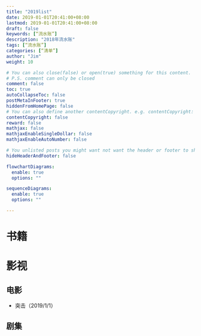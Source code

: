 ```yaml
---
title: "2019list"
date: 2019-01-01T20:41:00+08:00
lastmod: 2019-01-01T20:41:00+08:00
draft: false
keywords: [“流水账”]
description: "2018年流水账"
tags: [“流水账”]
categories: [“清单”]
author: "Jim"
weight: 10

# You can also close(false) or open(true) something for this content.
# P.S. comment can only be closed
comment: false
toc: true
autoCollapseToc: false
postMetaInFooter: true
hiddenFromHomePage: false
# You can also define another contentCopyright. e.g. contentCopyright: "This is another copyright."
contentCopyright: false
reward: false
mathjax: false
mathjaxEnableSingleDollar: false
mathjaxEnableAutoNumber: false

# You unlisted posts you might want not want the header or footer to show
hideHeaderAndFooter: false

flowchartDiagrams:
  enable: true
  options: ""

sequenceDiagrams: 
  enable: true
  options: ""

---
```


# 书籍

# 影视
## 电影
- 突击（2019/1/1）
## 剧集
